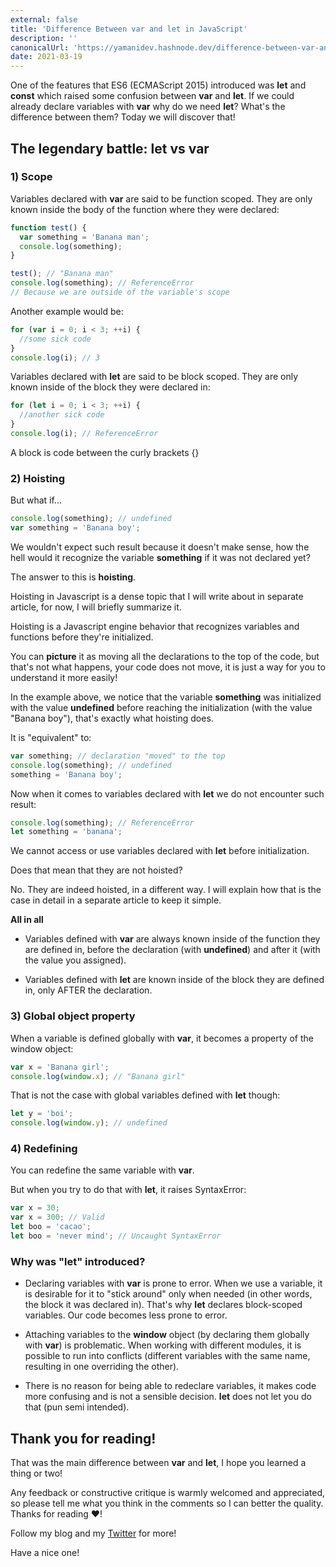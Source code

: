 ```yaml
---
external: false
title: 'Difference Between var and let in JavaScript'
description: ''
canonicalUrl: 'https://yamanidev.hashnode.dev/difference-between-var-and-let-in-javascript'
date: 2021-03-19
---
```


One of the features that ES6 (ECMAScript 2015) introduced was **let** and **const** which raised some confusion between **var** and **let**. If we could already declare variables with **var** why do we need **let**? What's the difference between them? Today we will discover that!

## The legendary battle: let vs var

### 1) Scope

Variables declared with **var** are said to be function scoped. They are only known inside the body of the function where they were declared:

```javascript
function test() {
  var something = 'Banana man';
  console.log(something);
}

test(); // "Banana man"
console.log(something); // ReferenceError
// Because we are outside of the variable's scope
```

Another example would be:

```javascript
for (var i = 0; i < 3; ++i) {
  //some sick code
}
console.log(i); // 3
```

Variables declared with **let** are said to be block scoped. They are only known inside of the block they were declared in:

```javascript
for (let i = 0; i < 3; ++i) {
  //another sick code
}
console.log(i); // ReferenceError
```

A block is code between the curly brackets {}

### 2) Hoisting

But what if...

```javascript
console.log(something); // undefined
var something = 'Banana boy';
```

We wouldn't expect such result because it doesn't make sense, how the hell would it recognize the variable **something** if it was not declared yet?

The answer to this is **hoisting**.

Hoisting in Javascript is a dense topic that I will write about in separate article, for now, I will briefly summarize it.

Hoisting is a Javascript engine behavior that recognizes variables and functions before they're initialized.

You can **picture** it as moving all the declarations to the top of the code, but that's not what happens, your code does not move, it is just a way for you to understand it more easily!

In the example above, we notice that the variable **something** was initialized with the value **undefined** before reaching the initialization (with the value "Banana boy"), that's exactly what hoisting does.

It is "equivalent" to:

```javascript
var something; // declaration "moved" to the top
console.log(something); // undefined
something = 'Banana boy';
```

Now when it comes to variables declared with **let** we do not encounter such result:

```javascript
console.log(something); // ReferenceError
let something = 'banana';
```

We cannot access or use variables declared with **let** before initialization.

Does that mean that they are not hoisted?

No. They are indeed hoisted, in a different way. I will explain how that is the case in detail in a separate article to keep it simple.

**All in all**

- Variables defined with **var** are always known inside of the function they are defined in, before the declaration (with **undefined**) and after it (with the value you assigned).

- Variables defined with **let** are known inside of the block they are defined in, only AFTER the declaration.

### 3) Global object property

When a variable is defined globally with **var**, it becomes a property of the window object:

```javascript
var x = 'Banana girl';
console.log(window.x); // "Banana girl"
```

That is not the case with global variables defined with **let** though:

```javascript
let y = 'boi';
console.log(window.y); // undefined
```

### 4) Redefining

You can redefine the same variable with **var**.

But when you try to do that with **let**, it raises SyntaxError:

```javascript
var x = 30;
var x = 300; // Valid
let boo = 'cacao';
let boo = 'never mind'; // Uncaught SyntaxError
```

### Why was "let" introduced?

- Declaring variables with **var** is prone to error. When we use a variable, it is desirable for it to "stick around" only when needed (in other words, the block it was declared in). That's why **let** declares block-scoped variables. Our code becomes less prone to error.

- Attaching variables to the **window** object (by declaring them globally with **var**) is problematic. When working with different modules, it is possible to run into conflicts (different variables with the same name, resulting in one overriding the other).

- There is no reason for being able to redeclare variables, it makes code more confusing and is not a sensible decision. **let** does not let you do that (pun semi intended).

## Thank you for reading!

That was the main difference between **var** and **let**, I hope you learned a thing or two!

Any feedback or constructive critique is warmly welcomed and appreciated, so please tell me what you think in the comments so I can better the quality. Thanks for reading ❤️!

Follow my blog and my [Twitter](https://twitter.com/yamanidev) for more!

Have a nice one!
